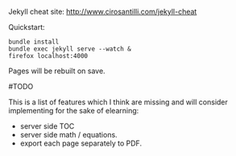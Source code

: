 Jekyll cheat site: <http://www.cirosantilli.com/jekyll-cheat>

Quickstart:

    bundle install
    bundle exec jekyll serve --watch &
    firefox localhost:4000

Pages will be rebuilt on save.

#TODO

This is a list of features which I think are missing and will consider implementing for the sake of elearning:

- server side TOC
- server side math / equations.
- export each page separately to PDF.
